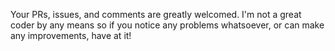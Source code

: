 Your PRs, issues, and comments are greatly welcomed. I'm not a great coder by any means so if you notice any problems whatsoever, or can make any improvements, have at it!

